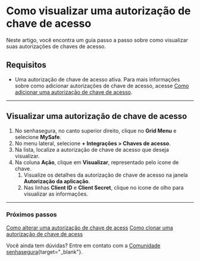 # Como visualizar uma autorização de chave de acesso

Neste artigo, você encontra um guia passo a passo sobre como visualizar suas autorizações de chaves de acesso.


## Requisitos

* Uma autorização de chave de acesso ativa. Para mais informações sobre como adicionar autorizações de chave de acesso, acesse [Como adicionar uma autorização de chave de acesso](/v3-32/docs/pt/mysafe-how-to-add-an-access-key-authorization).

***
## Visualizar uma autorização de chave de acesso

1. No senhasegura, no canto superior direito, clique no **Grid Menu** e selecione **MySafe**.
2. No menu lateral, selecione **+ Integrações > Chaves de acesso**. 
3. Na lista, localize a autorização de chave de acesso que deseja visualizar. 
4. Na coluna **Ação**, clique em **Visualizar**, representado pelo ícone de chave. 
    1. Visualize os detalhes da autorização de chave de acesso na janela **Autorização da aplicação**.
    2. Nas linhas **Client ID** e **Client Secret**, clique no ícone de olho para visualizar as informações.


***
### Próximos passos
[Como alterar uma autorização de chave de acess](/v3-32/docs/pt/mysafe-how-to-change-an-access-key-authorization)
[Como clonar uma autorização de chave de acess](/v3-32/docs/pt/mysafe-how-to-clone-an-access-key-authorization)

Você ainda tem dúvidas? Entre em contato com a [Comunidade senhasegura](https://community.senhasegura.io/){target="_blank"}.